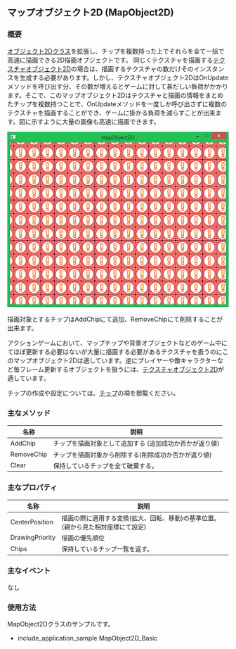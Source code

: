 ﻿## マップオブジェクト2D (MapObject2D)

### 概要

[オブジェクト2Dクラス](./Object2D.md)を拡張し、チップを複数持った上でそれらを全て一括で高速に描画できる2D描画オブジェクトです。
同じくテクスチャを描画する[テクスチャオブジェクト2D](./TextureObject2D.md)の場合は、描画するテクスチャの数だけそのインスタンスを生成する必要があります。しかし、テクスチャオブジェクト2DはOnUpdateメソッドを呼び出す分、その数が増えるとゲームに対して甚だしい負荷がかかります。そこで、このマップオブジェクト2Dはテクスチャと描画の情報をまとめたチップを複数持つことで、OnUpdateメソッドを一度しか呼び出さずに複数のテクスチャを描画することができ、ゲームに掛かる負荷を減らすことが出来ます。図に示すように大量の画像も高速に描画できます。

![マップ](img/MapObject2D.png)

描画対象とするチップはAddChipにて追加、RemoveChipにて削除することが出来ます。

アクションゲームにおいて、マップチップや背景オブジェクトなどのゲーム中にてほぼ更新する必要はないが大量に描画する必要があるテクスチャを扱うのにこのマップオブジェクト2Dは適しています。逆にプレイヤーや敵キャラクターなど毎フレーム更新するオブジェクトを扱うには、[テクスチャオブジェクト2D](./TextureObject2D.md)が適しています。

チップの作成や設定については、[チップ](./Chip2D.md)の項を御覧ください。

### 主なメソッド

| 名称 | 説明 |
|---|---|
| AddChip | チップを描画対象として追加する (追加成功か否かが返り値)|
| RemoveChip | チップを描画対象から削除する(削除成功か否かが返り値)|
| Clear | 保持しているチップを全て破棄する。|

### 主なプロパティ

| 名称 | 説明 |
|---|---|
| CenterPosition | 描画の際に適用する変換(拡大、回転、移動)の基準位置。(親から見た相対座標にて設定) |
| DrawingPriority | 描画の優先順位|
| Chips | 保持しているチップ一覧を返す。|

### 主なイベント

なし

### 使用方法

MapObject2Dクラスのサンプルです。

* include_application_sample MapObject2D_Basic
